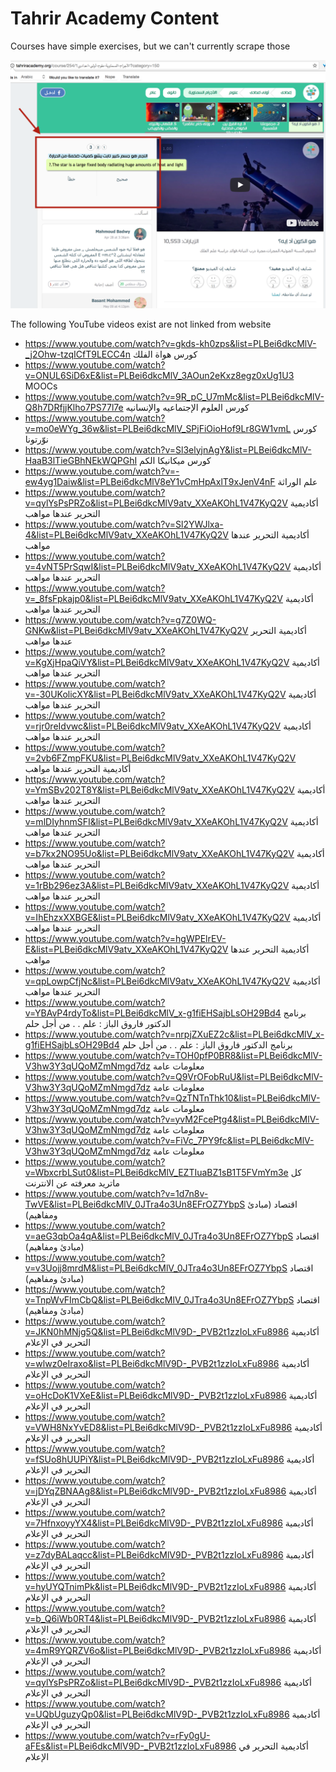 
Tahrir Academy Content
======================


Courses have simple exercises, but we can't currently scrape those

![](images/exercise-sidepanel.png)



The following YouTube videos exist are not linked from website

  - https://www.youtube.com/watch?v=gkds-kh0zps&list=PLBei6dkcMlV-_j2Ohw-tzqICfT9LECC4n كورس هواة الفلك
  - https://www.youtube.com/watch?v=ONUL6SiD6xE&list=PLBei6dkcMlV_3AOun2eKxz8egz0xUg1U3 MOOCs
  - https://www.youtube.com/watch?v=9R_pC_U7mMc&list=PLBei6dkcMlV-Q8h7DRfjjKlho7PS77l7e كورس العلوم الإجتماعيه والإنسانيه
  - https://www.youtube.com/watch?v=mo0eWYg_36w&list=PLBei6dkcMlV_SPjFiOioHof9Lr8GW1vmL كورس نوّرتونا
  - https://www.youtube.com/watch?v=Sl3elyjnAgY&list=PLBei6dkcMlV-HaaB3lTieGBhNEkWQPGhI كورس ميكانيكا الكم
  - https://www.youtube.com/watch?v=-ew4yg1Daiw&list=PLBei6dkcMlV8eY1vCmHpAxlT9xJenV4nF علم الوراثة
  - https://www.youtube.com/watch?v=qylYsPsPRZo&list=PLBei6dkcMlV9atv_XXeAKOhL1V47KyQ2V أكاديمية التحرير عندها مواهب
  - https://www.youtube.com/watch?v=Sl2YWJlxa-4&list=PLBei6dkcMlV9atv_XXeAKOhL1V47KyQ2V أكاديمية التحرير عندها مواهب
  - https://www.youtube.com/watch?v=4vNT5PrSqwI&list=PLBei6dkcMlV9atv_XXeAKOhL1V47KyQ2V أكاديمية التحرير عندها مواهب
  - https://www.youtube.com/watch?v=_8fsFpkajp0&list=PLBei6dkcMlV9atv_XXeAKOhL1V47KyQ2V أكاديمية التحرير عندها مواهب
  - https://www.youtube.com/watch?v=g7Z0WQ-GNKw&list=PLBei6dkcMlV9atv_XXeAKOhL1V47KyQ2V أكاديمية التحرير عندها مواهب
  - https://www.youtube.com/watch?v=KgXjHpaQiVY&list=PLBei6dkcMlV9atv_XXeAKOhL1V47KyQ2V أكاديمية التحرير عندها مواهب
  - https://www.youtube.com/watch?v=-30UKolicXY&list=PLBei6dkcMlV9atv_XXeAKOhL1V47KyQ2V أكاديمية التحرير عندها مواهب
  - https://www.youtube.com/watch?v=rjr0reIdvwc&list=PLBei6dkcMlV9atv_XXeAKOhL1V47KyQ2V أكاديمية التحرير عندها مواهب
  - https://www.youtube.com/watch?v=2vb6FZmpFKU&list=PLBei6dkcMlV9atv_XXeAKOhL1V47KyQ2V أكاديمية التحرير عندها مواهب
  - https://www.youtube.com/watch?v=YmSBv202T8Y&list=PLBei6dkcMlV9atv_XXeAKOhL1V47KyQ2V أكاديمية التحرير عندها مواهب
  - https://www.youtube.com/watch?v=mlDIyhnmSFI&list=PLBei6dkcMlV9atv_XXeAKOhL1V47KyQ2V أكاديمية التحرير عندها مواهب
  - https://www.youtube.com/watch?v=b7kx2NO95Uo&list=PLBei6dkcMlV9atv_XXeAKOhL1V47KyQ2V أكاديمية التحرير عندها مواهب
  - https://www.youtube.com/watch?v=1rBb296ez3A&list=PLBei6dkcMlV9atv_XXeAKOhL1V47KyQ2V أكاديمية التحرير عندها مواهب
  - https://www.youtube.com/watch?v=IhEhzxXXBGE&list=PLBei6dkcMlV9atv_XXeAKOhL1V47KyQ2V أكاديمية التحرير عندها مواهب
  - https://www.youtube.com/watch?v=hgWPElrEV-E&list=PLBei6dkcMlV9atv_XXeAKOhL1V47KyQ2V أكاديمية التحرير عندها مواهب
  - https://www.youtube.com/watch?v=qpLowpCfjNc&list=PLBei6dkcMlV9atv_XXeAKOhL1V47KyQ2V أكاديمية التحرير عندها مواهب
  - https://www.youtube.com/watch?v=YBAvP4rdyTo&list=PLBei6dkcMlV_x-g1fiEHSajbLsOH29Bd4 برنامج الدكتور فاروق الباز : علم . . من أجل حلم
  - https://www.youtube.com/watch?v=nrpjZXuEZ2c&list=PLBei6dkcMlV_x-g1fiEHSajbLsOH29Bd4 برنامج الدكتور فاروق الباز : علم . . من أجل حلم
  - https://www.youtube.com/watch?v=TOH0pfP0BR8&list=PLBei6dkcMlV-V3hw3Y3qUQoMZmNmgd7dz معلومات عامة
  - https://www.youtube.com/watch?v=Q9VrOFobRuU&list=PLBei6dkcMlV-V3hw3Y3qUQoMZmNmgd7dz معلومات عامة
  - https://www.youtube.com/watch?v=QzTNTnThk10&list=PLBei6dkcMlV-V3hw3Y3qUQoMZmNmgd7dz معلومات عامة
  - https://www.youtube.com/watch?v=yvM2FcePtg4&list=PLBei6dkcMlV-V3hw3Y3qUQoMZmNmgd7dz معلومات عامة
  - https://www.youtube.com/watch?v=FiVc_7PY9fc&list=PLBei6dkcMlV-V3hw3Y3qUQoMZmNmgd7dz معلومات عامة
  - https://www.youtube.com/watch?v=WbxcrbLSut0&list=PLBei6dkcMlV_EZTIuaBZ1sB1T5FVmYm3e كل ماتريد معرفته عن الانترنت
  - https://www.youtube.com/watch?v=1d7n8v-TwVE&list=PLBei6dkcMlV_0JTra4o3Un8EFrOZ7YbpS اقتصاد (مبادئ ومفاهيم)
  - https://www.youtube.com/watch?v=aeG3qbOa4qA&list=PLBei6dkcMlV_0JTra4o3Un8EFrOZ7YbpS اقتصاد (مبادئ ومفاهيم)
  - https://www.youtube.com/watch?v=v3Uojj8mrdM&list=PLBei6dkcMlV_0JTra4o3Un8EFrOZ7YbpS اقتصاد (مبادئ ومفاهيم)
  - https://www.youtube.com/watch?v=TnpWvFImCbQ&list=PLBei6dkcMlV_0JTra4o3Un8EFrOZ7YbpS اقتصاد (مبادئ ومفاهيم)
  - https://www.youtube.com/watch?v=JKN0hMNjg5Q&list=PLBei6dkcMlV9D-_PVB2t1zzIoLxFu8986 أكاديمية التحرير في الإعلام
  - https://www.youtube.com/watch?v=wlwz0eIraxo&list=PLBei6dkcMlV9D-_PVB2t1zzIoLxFu8986 أكاديمية التحرير في الإعلام
  - https://www.youtube.com/watch?v=oHcDoK1VXeE&list=PLBei6dkcMlV9D-_PVB2t1zzIoLxFu8986 أكاديمية التحرير في الإعلام
  - https://www.youtube.com/watch?v=VWH8NxYvED8&list=PLBei6dkcMlV9D-_PVB2t1zzIoLxFu8986 أكاديمية التحرير في الإعلام
  - https://www.youtube.com/watch?v=fSUo8hUUPiY&list=PLBei6dkcMlV9D-_PVB2t1zzIoLxFu8986 أكاديمية التحرير في الإعلام
  - https://www.youtube.com/watch?v=jDYqZBNAAg8&list=PLBei6dkcMlV9D-_PVB2t1zzIoLxFu8986 أكاديمية التحرير في الإعلام
  - https://www.youtube.com/watch?v=7HfnxoyyYX4&list=PLBei6dkcMlV9D-_PVB2t1zzIoLxFu8986 أكاديمية التحرير في الإعلام
  - https://www.youtube.com/watch?v=z7dyBALaqcc&list=PLBei6dkcMlV9D-_PVB2t1zzIoLxFu8986 أكاديمية التحرير في الإعلام
  - https://www.youtube.com/watch?v=hyUYQTnimPk&list=PLBei6dkcMlV9D-_PVB2t1zzIoLxFu8986 أكاديمية التحرير في الإعلام
  - https://www.youtube.com/watch?v=b_Q6iWb0RT4&list=PLBei6dkcMlV9D-_PVB2t1zzIoLxFu8986 أكاديمية التحرير في الإعلام
  - https://www.youtube.com/watch?v=4mR9YQRZV6o&list=PLBei6dkcMlV9D-_PVB2t1zzIoLxFu8986 أكاديمية التحرير في الإعلام
  - https://www.youtube.com/watch?v=qylYsPsPRZo&list=PLBei6dkcMlV9D-_PVB2t1zzIoLxFu8986 أكاديمية التحرير في الإعلام
  - https://www.youtube.com/watch?v=UQbUguzyQp0&list=PLBei6dkcMlV9D-_PVB2t1zzIoLxFu8986 أكاديمية التحرير في الإعلام
  - https://www.youtube.com/watch?v=rFy0gU-aFEs&list=PLBei6dkcMlV9D-_PVB2t1zzIoLxFu8986 أكاديمية التحرير في الإعلام
